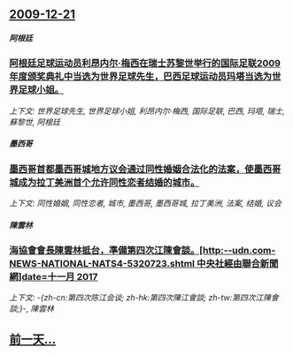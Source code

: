 ## [2009-12-21](/news/2009/12/21/index.md)

##### 阿根廷
### [阿根廷足球运动员利昂内尔·梅西在瑞士苏黎世举行的国际足联2009年度颁奖典礼中当选为世界足球先生，巴西足球运动员玛塔当选为世界足球小姐。](/news/2009/12/21/阿根廷足球运动员利昂内尔-梅西在瑞士苏黎世举行的国际足联2009年度颁奖典礼中当选为世界足球先生-巴西足球运动员玛塔当选.md)
_上下文: 世界足球先生, 世界足球小姐, 利昂内尔·梅西, 国际足联, 巴西, 玛塔, 瑞士, 蘇黎世, 阿根廷_

##### 墨西哥
### [墨西哥首都墨西哥城地方议会通过同性婚姻合法化的法案，使墨西哥城成为拉丁美洲首个允许同性恋者结婚的城市。](/news/2009/12/21/墨西哥首都墨西哥城地方议会通过同性婚姻合法化的法案-使墨西哥城成为拉丁美洲首个允许同性恋者结婚的城市.md)
_上下文: 同性婚姻, 同性恋者, 城市, 墨西哥, 墨西哥城, 拉丁美洲, 法案, 结婚, 议会_

##### 陳雲林
### [海協會會長陳雲林抵台，準備第四次江陳會談。[http:--udn.com-NEWS-NATIONAL-NATS4-5320723.shtml 中央社經由聯合新聞網]date=十一月 2017 ](/news/2009/12/21/海協會會長陳雲林抵台-準備第四次江陳會談-http-udncom-NEWS-NATIONAL-NATS4-532.md)
_上下文: -{zh-cn:第四次陈江会谈; zh-hk:第四次陳江會談; zh-tw:第四次江陳會談;}-, 陳雲林_

## [前一天...](/news/2009/12/20/index.md)

